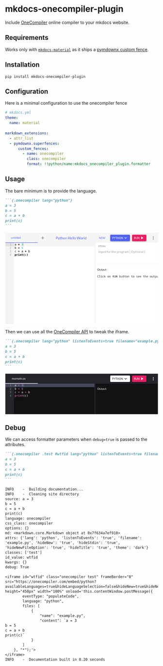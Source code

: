 # mkdocs-onecompiler-plugin

Include [OneCompiler](https://onecompiler.com/) online compiler to your mkdocs website.

## Requirements

Works only with [`mkdocs-material`](https://squidfunk.github.io/mkdocs-material/) as it ships a [pymdownx custom fence](https://facelessuser.github.io/pymdown-extensions/extensions/superfences/#custom-fences).

## Installation

```shell
pip install mkdocs-onecompiler-plugin
```

## Configuration

Here is a minimal configuration to use the onecompiler fence

```yaml
# mkdocs.yml
theme:
  name: material

markdown_extensions:
  - attr_list
  - pymdownx.superfences:
      custom_fences:
        - name: onecompiler
          class: onecompiler
          format: !!python/name:mkdocs_onecompiler_plugin.formatter
```

## Usage

The bare minimum is to provide the language.

````md
```{.onecompiler lang="python"}
a = 3
b = 5
c = a + b
print(c)
```
````

![result](assets/screenshot0.png)

Then we can use all the [OneCompiler API](https://onecompiler.com/cheatsheets/onecompiler-apis) to tweak the iframe.

````md
```{.onecompiler lang="python" listenToEvents=true filename="example.py" hideNew=true hideStdin=true hideNewFileOption=true hideTitle=true theme="dark" height="200px"}
a = 3
b = 5
c = a + b
print(c)
```
````

![result](assets/screenshot2.png)

## Debug

We can access formatter parameters when `debug=true` is passed to the attributes.

````md
```{.onecompiler .test #wtfid lang="python" listenToEvents=true filename="example.py" hideNew=true hideStdin=true hideNewFileOption=true hideTitle=true theme="dark" debug=true}
a = 3
b = 5
c = a + b
print(c)
```
````

```shell
INFO    -  Building documentation...
INFO    -  Cleaning site directory
source: a = 3
b = 5
c = a + b
print(c)
language: onecompiler
css_class: onecompiler
options: {}
md: <markdown.core.Markdown object at 0x7f634a7ef910>
attrs: {'lang': 'python', 'listenToEvents': 'true', 'filename': 'example.py', 'hideNew': 'true', 'hideStdin': 'true', 'hideNewFileOption': 'true', 'hideTitle': 'true', 'theme': 'dark'}
classes: ['test']
id_value: wtfid
kwargs: {}
debug: True

<iframe id="wtfid" class="onecompiler test" frameBorder="0" src="https://onecompiler.com/embed/python?availableLanguages=true&hideLanguageSelection=false&hideNew=true&hideNewFileOption=true&disableCopyPaste=false&hideStdin=true&hideResult=false&hideTitle=true&listenToEvents=true&theme=dark" height="450px" width="100%" onload='this.contentWindow.postMessage({
        eventType: "populateCode",
        language: "python",
        files: [
            {
                "name": "example.py",
                "content": `a = 3
b = 5
c = a + b
print(c)`
            }
        ]
    }, "*");'>
</iframe>
INFO    -  Documentation built in 0.20 seconds
```
